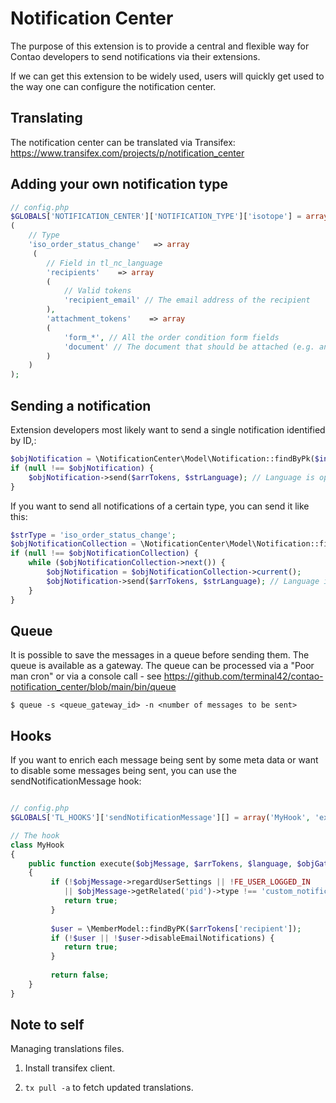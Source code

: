 Notification Center
===================

The purpose of this extension is to provide a central and flexible way for
Contao developers to send notifications via their extensions.

If we can get this extension to be widely used, users will quickly get used
to the way one can configure the notification center.

## Translating
The notification center can be translated via Transifex: https://www.transifex.com/projects/p/notification_center

## Adding your own notification type

```php
// config.php
$GLOBALS['NOTIFICATION_CENTER']['NOTIFICATION_TYPE']['isotope'] = array
(
    // Type
    'iso_order_status_change'   => array
     (
        // Field in tl_nc_language
        'recipients'    => array
        (
            // Valid tokens
            'recipient_email' // The email address of the recipient
        ),
        'attachment_tokens'    => array
        (
            'form_*', // All the order condition form fields
            'document' // The document that should be attached (e.g. an invoice)
        )
    )
);
```

## Sending a notification

Extension developers most likely want to send a single notification identified by ID,:

```php
$objNotification = \NotificationCenter\Model\Notification::findByPk($intNotificationId);
if (null !== $objNotification) {
    $objNotification->send($arrTokens, $strLanguage); // Language is optional
}
```

If you want to send all notifications of a certain type, you can send it like this:

```php
$strType = 'iso_order_status_change';
$objNotificationCollection = \NotificationCenter\Model\Notification::findByType($strType);
if (null !== $objNotificationCollection) {
    while ($objNotificationCollection->next()) {
        $objNotification = $objNotificationCollection->current();
        $objNotification->send($arrTokens, $strLanguage); // Language is optional
    }
}
```

## Queue

It is possible to save the messages in a queue before sending them. The queue is available
as a gateway. The queue can be processed via a "Poor man cron" or via a console call - see
https://github.com/terminal42/contao-notification_center/blob/main/bin/queue

`$ queue -s <queue_gateway_id> -n <number of messages to be sent>`

## Hooks

If you want to enrich each message being sent by some meta data or want to disable some messages being sent, you can
use the sendNotificationMessage hook:

```php

// config.php
$GLOBALS['TL_HOOKS']['sendNotificationMessage'][] = array('MyHook', 'execute');

// The hook
class MyHook
{
    public function execute($objMessage, $arrTokens, $language, $objGatewayModel)
    {
         if (!$objMessage->regardUserSettings || !FE_USER_LOGGED_IN 
            || $objMessage->getRelated('pid')->type !== 'custom_notification') {
            return true;
         }
         
         $user = \MemberModel::findByPK($arrTokens['recipient']);     
         if (!$user || !$user->disableEmailNotifications) {
            return true;
         }
                      
         return false;
    }
}
```


## Note to self

Managing translations files.

1. Install transifex client.

2.  `tx pull -a` to fetch updated translations.

